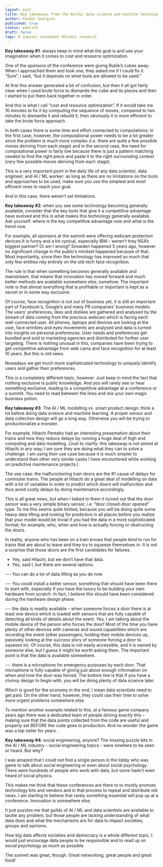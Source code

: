 ```yaml
---
layout: post
title: Key takeaways from the Nordic data science and machine learning summit 2018
author: Feodor Georgiev
published: true
status: publish
draft: false
tags: R Jupyter notebooks RStudio research 
---
```

 
 
<b>Key takeaway #1</b>: always keep in mind what the goal is and use your imagination when it comes to cost and resource optimization.
 
One of the sponsors of the conference were giving Rubik’s cubes away. When I approached them and took one, they asked me if I could fix it. “Sure”, I said, “but it depends on what tools are allowed to be used.” 
 
At first this answer generated a bit of confusion, but then it all got fairly clear when I used brute force to dismantle the cube and its pieces and then I started to put them back together in order. 
 
And this is what I call “cost and resource optimization”. If it would take me 10 minutes to fix it by computing the sequence of moves, compared to two minutes to dismantle it and rebuild it, then obviously it is more efficient to take the brute force approach. 
 
In both cases there is some time and effort connected to computations; in the first case, however, the computational power needs to be a lot greater since the problem is much more complex (i.e. there are quite a few possible moves deriving from each stage) and in the second case, the need for computational power is fairly low because there is just a pattern matching needed to find the right piece and paste it to the right surrounding context (very few possible moves deriving from each stage).
 
This is a very important point in the daily life of any data scientist, data engineer, and AI / ML worker: as long as there are no limitations on the tools and approaches to be used, make sure you use the simplest and most efficient ones to reach your goal. 
 
And in this case, there weren’t set limitations. 
 
 
<b>Key takeaway #2</b>: when you see some technology becoming generally available, consider that the key tools that give it a competitive advantage have evolved and this is what makes this technology generally available. Ask yourself: where is the key competitive advantage now and what is the trend now.
 
For example, all sponsors at the summit were offering webcam protection devices.It is funny and a bit cynical, especially IBM – weren’t they NSA’s biggest partner? Or am I wrong? Snowden happened 5 years ago, however no significant change in the public’s mindset happened because of that. Most importantly, since then the technology has improved so much that only few entities rely entirely on the old-tech face recognition.
 
The rule is that when something becomes generally available and mainstream, that means that innovation has moved forward and much better methods are available somewhere else, somehow. The important note is that almost everything that is profitable or important is kept as a secret or in some way exclusive. 
 
Of course, face recognition is not out of business yet, it is still an important part of Facebook's, Google’s and many PR companies’ business models. The users' preferences, likes and dislikes are gathered and analysed by the stream of data coming from the precious webcam which is facing each well-connected user. All phones, laptops and devices are looking at the user, face wrinkles and eyes movements are analysed and data is turned into insights on personal preferences. User needs and preferences get bundled and sold to marketing agencies and distributed for further user targeting. There is nothing unusual in this, companies have been trying to get competitive advantage from web cams and face recognition for at least 10 years. But this is old news. 
 
Nowadays we get much more sophisticated technology to uniquely identify users and gather their preferences. 
 
This is a completely different topic, however. Just keep in mind the fact that nothing exclusive is public knowledge. And you will rarely see or hear something exclusive, leading to a competitive advantage at a conference or a summit. You need to read between the lines and mix your own magic business potion. 
 
 
<b>Key takeaway #3</b>: The AI / ML modelling vs. smart product design: think a lot before doing data science and machine learning. A proper sensor and data collection design will go a long way. Otherwise you will be trying to productionalize a monster. 
 
 
For example, Hitachi Pentaho had an interesting presentation about their trains and how they reduce delays by running a huge deal of high end computing and data modelling. (Just to clarify: this takeaway is not aimed at Hitachi in any way; I am sure they are doing what they can to solve a challenge. I am using their use case because it is much simpler to understand than other very similar cases I have encountered while working on predictive maintenance projects.)
 
The use case: the malfunctioning train doors are the #1 cause of delays for commuter trains. The people at Hitachi do a great deal of modelling on data with a lot of variables in order to predict which doors will malfunction and thus avoid costly delays by doing maintenance accordingly. 
 
This is all great news, but when I talked to them it turned out that the door sensor was a very simple binary sensor, i.e. “door closed-door opened” type. To me this seems quite limited, because you will be doing quite some heavy data lifting and looking for predictors in all places before you realize that your model would be trivial if you had the data in a more sophisticated format; for example, who, when and how is actually forcing or obstructing the doors. 
 
In reality, anyone who has been on a train knows that people tend to run for trains that are about to leave and they try to squeeze themselves in. It is not a surprise that those doors are the first candidates for failures. 
 
-	Yes, said Hitachi, but we don’t have that data. 
-	Yes, said I, but there are several options: 
 
---	You can do a lot of data lifting as you do now
 
---	You could install a better sensor, something that should have been there to start with, especially if you have the luxury to be building your own hardware from scratch. In fact, I believe this should have been considered during the hardware design phase.
 
 
---	the data is readily available – when someone forces a door there is at least one device which is loaded with sensors that are fully capable of detecting all kinds of details about the event. Yes, I am talking about the mobile device of the person who forces the door! Most of the time you have plenty of other devices with cameras and sound capabilities which are recording the event (other passengers, holding their mobile devices up, passively looking at the success story of someone forcing a door to squeeze in). Of course, this data is not easily accessible, and it is owned by someone else, but I guess it might be worth asking them. The important point is that the data is available somewhere. 
 
---	there is a microphone for emergency purposes by each door. That microphone is fully capable of giving just about enough information on when and how the door was forced. 
The bottom line is that if you have a clumsy design to begin with, you will be doing plenty of data science later.
 
Which is good for the economy in the end, I mean data scientists need to get paid. On the other hand, however, they could use their time to solve more urgent problems somewhere else. 
 
To mention another example related to this, at a famous game company years ago there was a dedicated team of people driving exactly this – making sure that the data points collected from the code are useful and properly set BEFORE the code goes to production. And no wonder the game was a top seller for years. 
 
 
<b>Key takeaway #4</b>: social engineering, anyone? The missing puzzle bits in the AI / ML industry - social engineering topics - were nowhere to be seen or heard. But why?  
 
I was amazed that I could not find a single person in the lobby who was game to talk about social engineering or even about social psychology. There were hundreds of people who work with data, but some hadn’t even heard of social physics. 
 
This makes me think that these conferences are there to to mostly promote technology bits and vendors and in that process to repeat and distribute old news. I am starting to believe that rarely something essential will pop up at a conference. Innovation is somewhere else. 
 
It just puzzles me that guilds of AI / ML and data scientists are available to tackle any problem, but those people are lacking understanding of what data does and what the mechanisms are for data to impact societies, groups and opinions. 
 
How big data affects societies and democracy is a whole different topic. I would just encourage data people to be responsible and to read up on social psychology as much as possible. 
 
 
The summit was great, though. Great networking, great people and great food! 
 
 
